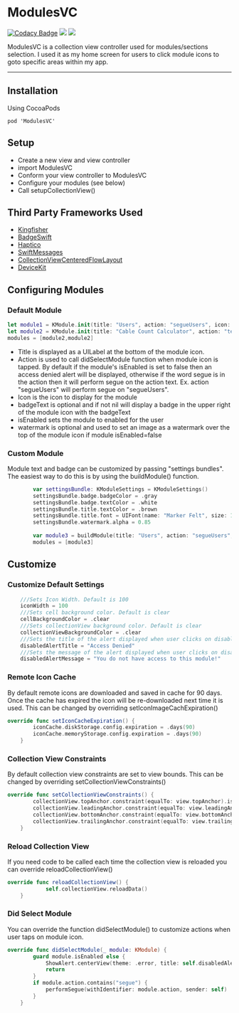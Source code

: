 # ModulesVC

[![Codacy Badge](https://api.codacy.com/project/badge/Grade/d17767442e034c0aa98e580f7822c9c8)](https://app.codacy.com/gh/kumpeapps/ModulesVC?utm_source=github.com&utm_medium=referral&utm_content=kumpeapps/ModulesVC&utm_campaign=Badge_Grade_Settings) <img src="https://img.shields.io/cocoapods/v/ModulesVC"/> <img src="https://img.shields.io/github/last-commit/kumpeapps/ModulesVC"/>

ModulesVC is a collection view controller used for modules/sections selection. I used it as my home screen for users to click module icons to goto specific areas within my app.

---

## Installation
Using CocoaPods

`pod 'ModulesVC'`

## Setup
- Create a new view and view controller
- import ModulesVC
- Conform your view controller to ModulesVC
- Configure your modules (see below)
- Call setupCollectionView()

## Third Party Frameworks Used
- [Kingfisher](https://github.com/onevcat/Kingfisher)
- [BadgeSwift](https://github.com/evgenyneu/swift-badge)
- [Haptico](https://github.com/iSapozhnik/Haptico)
- [SwiftMessages](https://github.com/SwiftKickMobile/SwiftMessages)
- [CollectionViewCenteredFlowLayout](https://github.com/Coeur/CollectionViewCenteredFlowLayout)
- [DeviceKit](https://github.com/devicekit/DeviceKit)

## Configuring Modules

### Default Module
```swift
let module1 = KModule.init(title: "Users", action: "segueUsers", icon: UIImage(named: "icons8-swirl")!)
let module2 = KModule.init(title: "Cable Count Calculator", action: "test", icon: UIImage(named: "icons8-swirl")!, remoteIconURL: "https://img.icons8.com/external-flaticons-flat-flat-icons/64/000000/external-test-nursing-flaticons-flat-flat-icons.png", badgeText: "New", isEnabled: false, watermark: UIImage(named: "icons8-disabled"))
modules = [module2,module2]
```
- Title is displayed as a UILabel at the bottom of the module icon.
- Action is used to call didSelectModule function when module icon is tapped. By default if the module's isEnabled is set to false then an access denied alert will be displayed, otherwise if the word segue is in the action then it will perform segue on the action text. Ex. action "segueUsers" will perform segue on "segueUsers".
- Icon is the icon to display for the module
- badgeText is optional and if not nil will display a badge in the upper right of the module icon with the badgeText
- isEnabled sets the module to enabled for the user
- watermark is optional and used to set an image as a watermark over the top of the module icon if module isEnabled=false

### Custom Module
Module text and badge can be customized by passing "settings bundles". The easiest way to do this is by using the buildModule() function.
```swift
        var settingsBundle: KModuleSettings = KModuleSettings()
        settingsBundle.badge.badgeColor = .gray
        settingsBundle.badge.textColor = .white
        settingsBundle.title.textColor = .brown
        settingsBundle.title.font = UIFont(name: "Marker Felt", size: 17)!
        settingsBundle.watermark.alpha = 0.85
        
        var module3 = buildModule(title: "Users", action: "segueUsers", icon: UIImage(named: "icons8-swirl")!, remoteIconURL: "https://img.icons8.com/external-flaticons-flat-flat-icons/64/000000/external-test-nursing-flaticons-flat-flat-icons.png", badgeText: "New", isEnabled: false, watermark: UIImage(named: "icons8-disabled"), badgeSettings: settingsBundle.badge, titleSettings: settingsBundle.title, watermarkSettings: settingsBundle.watermark)
        modules = [module3]
```
## Customize

### Customize Default Settings

```swift
    ///Sets Icon Width. Default is 100
    iconWidth = 100
    ///Sets cell background color. Default is clear
    cellBackgroundColor = .clear
    ///Sets collectionView background color. Default is clear
    collectionViewBackgroundColor = .clear
    ///Sets the title of the alert displayed when user clicks on disabled module
    disabledAlertTitle = "Access Denied"
    ///Sets the message of the alert displayed when user clicks on disabled module
    disabledAlertMessage = "You do not have access to this module!"
```

### Remote Icon Cache
By default remote icons are downloaded and saved in cache for 90 days. Once the cache has expired the icon will be re-downloaded next time it is used. This can be changed by overriding setIconImageCachExpiration()

```swift
override func setIconCacheExpiration() {
        iconCache.diskStorage.config.expiration = .days(90)
        iconCache.memoryStorage.config.expiration = .days(90)
    }
```

### Collection View Constraints
By default collection view constraints are set to view bounds. This can be changed by overriding setCollectionViewConstraints()

```swift
override func setCollectionViewConstraints() {
        collectionView.topAnchor.constraint(equalTo: view.topAnchor).isActive = true
        collectionView.leadingAnchor.constraint(equalTo: view.leadingAnchor).isActive = true
        collectionView.bottomAnchor.constraint(equalTo: view.bottomAnchor).isActive = true
        collectionView.trailingAnchor.constraint(equalTo: view.trailingAnchor).isActive = true
    }
```

### Reload Collection View
If you need code to be called each time the collection view is reloaded you can override reloadCollectionView()

```swift
override func reloadCollectionView() {
            self.collectionView.reloadData()
    }
```

### Did Select Module
You can override the function didSelectModule() to customize actions when user taps on module icon.

```swift
override func didSelectModule(_ module: KModule) {
        guard module.isEnabled else {
            ShowAlert.centerView(theme: .error, title: self.disabledAlertTitle, message: self.disabledAlertMessage, seconds: .infinity, invokeHaptics: true)
            return
        }
        if module.action.contains("segue") {
            performSegue(withIdentifier: module.action, sender: self)
        }
    }
 ```